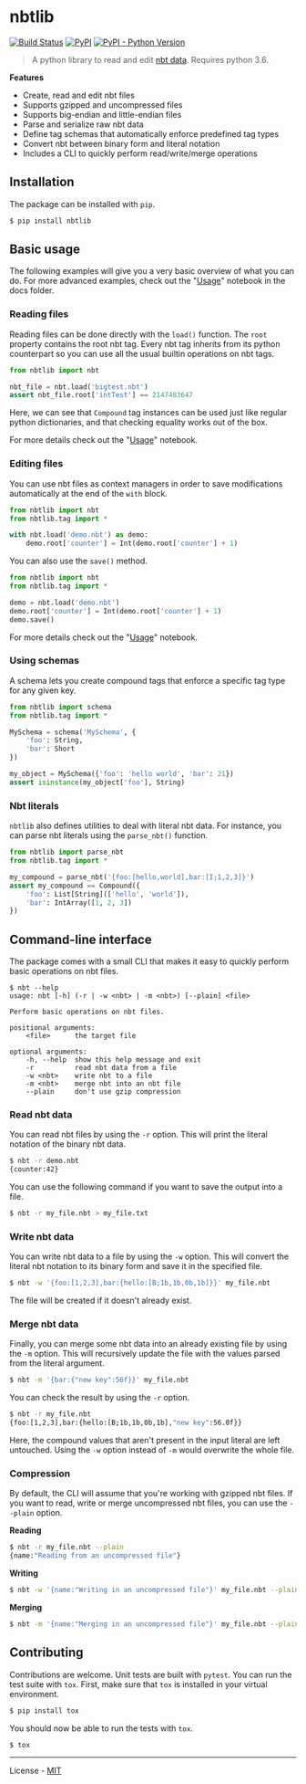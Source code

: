 # nbtlib

[![Build Status](https://travis-ci.org/vberlier/nbtlib.svg?branch=master)](https://travis-ci.org/vberlier/nbtlib)
[![PyPI](https://img.shields.io/pypi/v/nbtlib.svg)](https://pypi.org/project/nbtlib/)
[![PyPI - Python Version](https://img.shields.io/pypi/pyversions/nbtlib.svg)](https://pypi.org/project/nbtlib/)

> A python library to read and edit [nbt data](http://wiki.vg/NBT). Requires
python 3.6.

**Features**

- Create, read and edit nbt files
- Supports gzipped and uncompressed files
- Supports big-endian and little-endian files
- Parse and serialize raw nbt data
- Define tag schemas that automatically enforce predefined tag types
- Convert nbt between binary form and literal notation
- Includes a CLI to quickly perform read/write/merge operations

## Installation

The package can be installed with `pip`.

```bash
$ pip install nbtlib
```

## Basic usage

The following examples will give you a very basic overview of what you
can do. For more advanced examples, check out the
"[Usage](https://github.com/vberlier/nbtlib/blob/master/docs/Usage.ipynb)"
notebook in the docs folder.

### Reading files

Reading files can be done directly with the `load()` function. The
`root` property contains the root nbt tag. Every nbt tag inherits from
its python counterpart so you can use all the usual builtin operations
on nbt tags.

```python
from nbtlib import nbt

nbt_file = nbt.load('bigtest.nbt')
assert nbt_file.root['intTest'] == 2147483647
```

Here, we can see that `Compound` tag instances can be used just like
regular python dictionaries, and that checking equality works out of the
box.

For more details check out the "[Usage](https://github.com/vberlier/nbtlib/blob/master/docs/Usage.ipynb)"
notebook.

### Editing files

You can use nbt files as context managers in order to save modifications
automatically at the end of the `with` block.

```python
from nbtlib import nbt
from nbtlib.tag import *

with nbt.load('demo.nbt') as demo:
    demo.root['counter'] = Int(demo.root['counter'] + 1)
```

You can also use the `save()` method.

```python
from nbtlib import nbt
from nbtlib.tag import *

demo = nbt.load('demo.nbt')
demo.root['counter'] = Int(demo.root['counter'] + 1)
demo.save()
```

For more details check out the "[Usage](https://github.com/vberlier/nbtlib/blob/master/docs/Usage.ipynb)"
notebook.

### Using schemas

A schema lets you create compound tags that enforce a specific tag type
for any given key.

```python
from nbtlib import schema
from nbtlib.tag import *

MySchema = schema('MySchema', {
    'foo': String,
    'bar': Short
})

my_object = MySchema({'foo': 'hello world', 'bar': 21})
assert isinstance(my_object['foo'], String)
```

### Nbt literals

`nbtlib` also defines utilities to deal with literal nbt data. For
instance, you can parse nbt literals using the `parse_nbt()` function.

```python
from nbtlib import parse_nbt
from nbtlib.tag import *

my_compound = parse_nbt('{foo:[hello,world],bar:[I;1,2,3]}')
assert my_compound == Compound({
    'foo': List[String](['hello', 'world']),
    'bar': IntArray([1, 2, 3])
})
```

## Command-line interface

The package comes with a small CLI that makes it easy to quickly perform
basic operations on nbt files.

```
$ nbt --help
usage: nbt [-h] (-r | -w <nbt> | -m <nbt>) [--plain] <file>

Perform basic operations on nbt files.

positional arguments:
    <file>      the target file

optional arguments:
    -h, --help  show this help message and exit
    -r          read nbt data from a file
    -w <nbt>    write nbt to a file
    -m <nbt>    merge nbt into an nbt file
    --plain     don't use gzip compression
```

### Read nbt data

You can read nbt files by using the `-r` option. This will print the
literal notation of the binary nbt data.

```bash
$ nbt -r demo.nbt
{counter:42}
```

You can use the following command if you want to save the output into a
file.

```bash
$ nbt -r my_file.nbt > my_file.txt
```

### Write nbt data

You can write nbt data to a file by using the `-w` option. This will
convert the literal nbt notation to its binary form and save it in the
specified file.

```bash
$ nbt -w '{foo:[1,2,3],bar:{hello:[B;1b,1b,0b,1b]}}' my_file.nbt
```

The file will be created if it doesn't already exist.

### Merge nbt data

Finally, you can merge some nbt data into an already existing file by
using the `-m` option. This will recursively update the file with
the values parsed from the literal argument.

```bash
$ nbt -m '{bar:{"new key":56f}}' my_file.nbt
```

You can check the result by using the `-r` option.

```bash
$ nbt -r my_file.nbt
{foo:[1,2,3],bar:{hello:[B;1b,1b,0b,1b],"new key":56.0f}}
```

Here, the compound values that aren't present in the input literal are
left untouched. Using the `-w` option instead of `-m` would
overwrite the whole file.

### Compression

By default, the CLI will assume that you're working with gzipped nbt
files. If you want to read, write or merge uncompressed nbt files, you
can use the `--plain` option.

**Reading**

```bash
$ nbt -r my_file.nbt --plain
{name:"Reading from an uncompressed file"}
```

**Writing**

```bash
$ nbt -w '{name:"Writing in an uncompressed file"}' my_file.nbt --plain
```

**Merging**

```bash
$ nbt -m '{name:"Merging in an uncompressed file"}' my_file.nbt --plain
```

## Contributing

Contributions are welcome. Unit tests are built with `pytest`. You can
run the test suite with `tox`. First, make sure that `tox` is installed
in your virtual environment.

```bash
$ pip install tox
```

You should now be able to run the tests with `tox`.

```bash
$ tox
```

----

License - [MIT](https://github.com/vberlier/nbtlib/blob/master/LICENSE)
